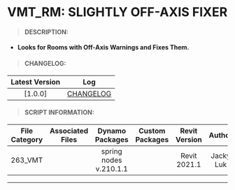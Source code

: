 # VMT_RM: SLIGHTLY OFF-AXIS FIXER

> #### DESCRIPTION: 
- **Looks for Rooms with Off-Axis Warnings and Fixes Them.**

> #### CHANGELOG:

| Latest Version | Log |
| :-------: | :----: | 
|[1.0.0] | [CHANGELOG](/_vmt/changelog/VMT_RM_SlightlyOffAxis.md) |

> #### SCRIPT INFORMATION: 

| File Category| Associated Files | Dynamo Packages | Custom Packages | Revit Version | Author | Reviewed By |
| :-------: | :----: | :---: | :---: | :---: | :---: | :---: |
| 263_VMT |  | spring nodes v.210.1.1 |  | Revit 2021.1 | Jacky Luk | |

----------------------------------------------------------------
<!-- > #### SCRIPT: 
<img src="./images/vmt/VMT_RM_OffAxis.png">


------------------------------------------------------------------------------

> #### DEMO: 

<video width="1280" height="720" controls>
 <source src="/_demo/.mp4" type="video/mp4">
</video>

#### INSTRUCTIONS:  -->